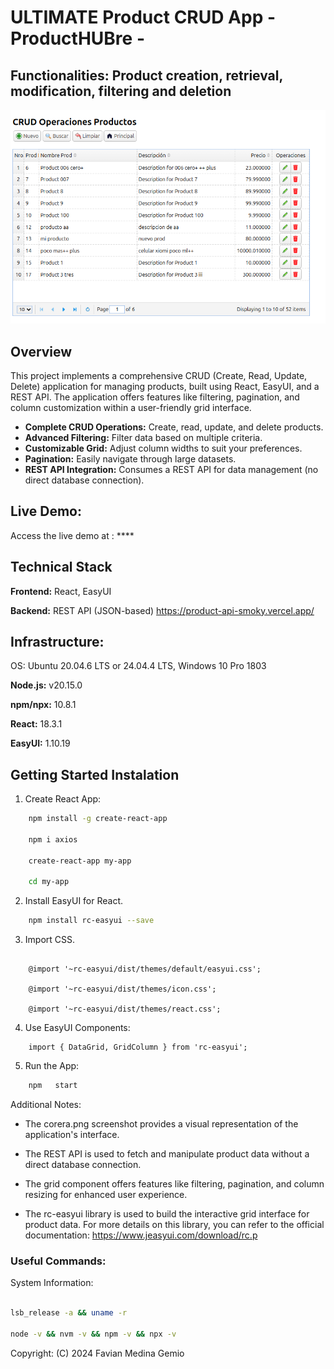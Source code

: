 # ULTIMATE Product CRUD App - **ProductHUBre** -
##  Functionalities: Product creation, retrieval, modification, filtering and deletion

![Corera](corera.png)

## Overview

This project implements a comprehensive CRUD (Create, Read, Update, Delete) application for managing products, built using React, EasyUI, and a REST API. The application offers features like filtering, pagination, and column customization within a user-friendly grid interface.

- **Complete CRUD Operations:** Create, read, update, and delete products.
- **Advanced Filtering:** Filter data based on multiple criteria.
- **Customizable Grid:** Adjust column widths to suit your preferences.
- **Pagination:** Easily navigate through large datasets.
- **REST API Integration:** Consumes a REST API for data management (no direct database connection).

## Live Demo:

Access the live demo at : ****

## Technical Stack

**Frontend:** React, EasyUI

**Backend:** REST API (JSON-based) https://product-api-smoky.vercel.app/

## Infrastructure:
OS: Ubuntu 20.04.6 LTS or 24.04.4 LTS, Windows 10 Pro 1803

**Node.js:** v20.15.0

**npm/npx:** 10.8.1

**React:** 18.3.1

**EasyUI:** 1.10.19

## Getting Started Instalation
  
1. Create React App:

```bash
    npm install -g create-react-app

    npm i axios

    create-react-app my-app

    cd my-app
 ```

2.  Install  EasyUI for React.

```bash
    npm install rc-easyui --save
 ```

3. Import CSS.

```react

    @import '~rc-easyui/dist/themes/default/easyui.css';

    @import '~rc-easyui/dist/themes/icon.css';

    @import '~rc-easyui/dist/themes/react.css';
```

4. Use EasyUI Components:

```react
    import { DataGrid, GridColumn } from 'rc-easyui';
```

5. Run the App:

```bash
    npm   start
```

Additional Notes:

- The corera.png screenshot provides a visual representation of the application's interface.

- The REST API is used to fetch and manipulate product data without a direct database connection.

- The grid component offers features like filtering, pagination, and column resizing for enhanced user experience.

- The rc-easyui library is used to build the interactive grid interface for product data.  For more details on this library, you can refer to the official documentation: https://www.jeasyui.com/download/rc.p

### Useful Commands:

System Information:

```Bash

lsb_release -a && uname -r

node -v && nvm -v && npm -v && npx -v
```

Copyright:
(C) 2024 Favian Medina Gemio

 